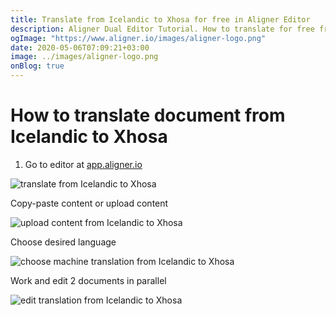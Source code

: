 ```yaml
---
title: Translate from Icelandic to Xhosa for free in Aligner Editor
description: Aligner Dual Editor Tutorial. How to translate for free from Icelandic to Xhosa. Aligner is multilingual document management platform. 
ogImage: "https://www.aligner.io/images/aligner-logo.png"
date: 2020-05-06T07:09:21+03:00
image: ../images/aligner-logo.png
onBlog: true
---
```


# How to translate document from Icelandic to Xhosa

1. Go to editor at [app.aligner.io](https://app.aligner.io "Aligner App web page")

![translate from Icelandic to Xhosa](../aligner-blank-editor.png "translate from Icelandic to Xhosa")

Copy-paste content or upload content

![upload content from Icelandic to Xhosa](../aligner-uploaded-document.png "upload content from Icelandic to Xhosa")

Choose desired language

![choose machine translation from Icelandic to Xhosa](../aligner-language-dropdown.png "choose machine translation from Icelandic to Xhosa")

Work and edit 2 documents in parallel

![edit translation from Icelandic to Xhosa](../aligner-double-sitded-editor.png "edit translation from Icelandic to Xhosa")

